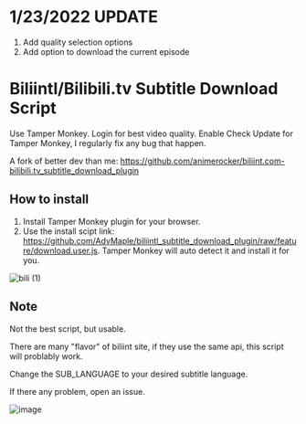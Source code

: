 # 1/23/2022 UPDATE
1. Add quality selection options
2. Add option to download the current episode

# Biliintl/Bilibili.tv Subtitle Download Script
Use Tamper Monkey. Login for best video quality.
Enable Check Update for Tamper Monkey, I regularly fix any bug that happen.

A fork of better dev than me: https://github.com/animerocker/biliint.com-bilibili.tv_subtitle_download_plugin

## How to install
  1. Install Tamper Monkey plugin for your browser.
  2. Use the install scipt link: https://github.com/AdvMaple/biliintl_subtitle_download_plugin/raw/feature/download.user.js. Tamper Monkey will auto detect it and install it for you.


![bili (1)](https://user-images.githubusercontent.com/46006210/138017615-b0b49480-2615-42ac-9831-9346306577f8.gif)

## Note
Not the best script, but usable.

There are many "flavor" of biliint site, if they use the same api, this script will problably work.

Change the SUB_LANGUAGE to your desired subtitle language.

If there any problem, open an issue.

![image](https://user-images.githubusercontent.com/46006210/137569629-adc1a41a-5862-4bb6-b4cf-128e2518762b.png)
